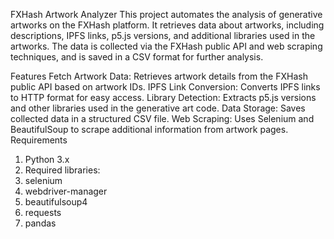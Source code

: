 FXHash Artwork Analyzer
This project automates the analysis of generative artworks on the FXHash platform. It retrieves data about artworks, including descriptions, IPFS links, p5.js versions, and additional libraries used in the artworks. The data is collected via the FXHash public API and web scraping techniques, and is saved in a CSV format for further analysis.

Features
Fetch Artwork Data: Retrieves artwork details from the FXHash public API based on artwork IDs.
IPFS Link Conversion: Converts IPFS links to HTTP format for easy access.
Library Detection: Extracts p5.js versions and other libraries used in the generative art code.
Data Storage: Saves collected data in a structured CSV file.
Web Scraping: Uses Selenium and BeautifulSoup to scrape additional information from artwork pages.
Requirements
1. Python 3.x
2. Required libraries:
3. selenium
4. webdriver-manager
5. beautifulsoup4
6. requests
7. pandas
